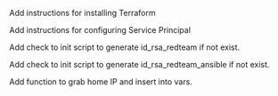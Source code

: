 
Add instructions for installing Terraform

Add instructions for configuring Service Principal

Add check to init script to generate id_rsa_redteam if not exist.

Add check to init script to generate id_rsa_redteam_ansible if not exist.


Add function to grab home IP and insert into vars.